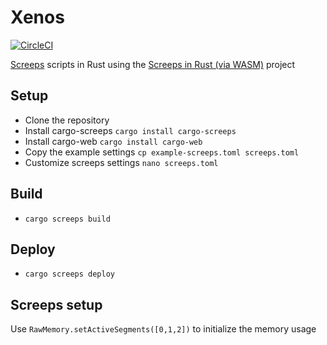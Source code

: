 # Xenos

[![CircleCI](https://circleci.com/gh/snorrwe/xenos/tree/master.svg?style=svg)](https://circleci.com/gh/snorrwe/xenos/tree/master)

[Screeps](https://screeps.com/) scripts in Rust using the [Screeps in Rust (via WASM)](https://github.com/daboross/screeps-in-rust-via-wasm) project

## Setup

- Clone the repository
- Install cargo-screeps `cargo install cargo-screeps`
- Install cargo-web `cargo install cargo-web`
- Copy the example settings `cp example-screeps.toml screeps.toml`
- Customize screeps settings `nano screeps.toml`

## Build

- `cargo screeps build`

## Deploy

- `cargo screeps deploy`

## Screeps setup

Use `RawMemory.setActiveSegments([0,1,2])` to initialize the memory usage


